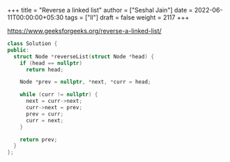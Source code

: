 +++
title = "Reverse a linked list"
author = ["Seshal Jain"]
date = 2022-06-11T00:00:00+05:30
tags = ["ll"]
draft = false
weight = 2117
+++

<https://www.geeksforgeeks.org/reverse-a-linked-list/>

```cpp
class Solution {
public:
  struct Node *reverseList(struct Node *head) {
    if (head == nullptr)
      return head;

    Node *prev = nullptr, *next, *curr = head;

    while (curr != nullptr) {
      next = curr->next;
      curr->next = prev;
      prev = curr;
      curr = next;
    }

    return prev;
  }
};
```
